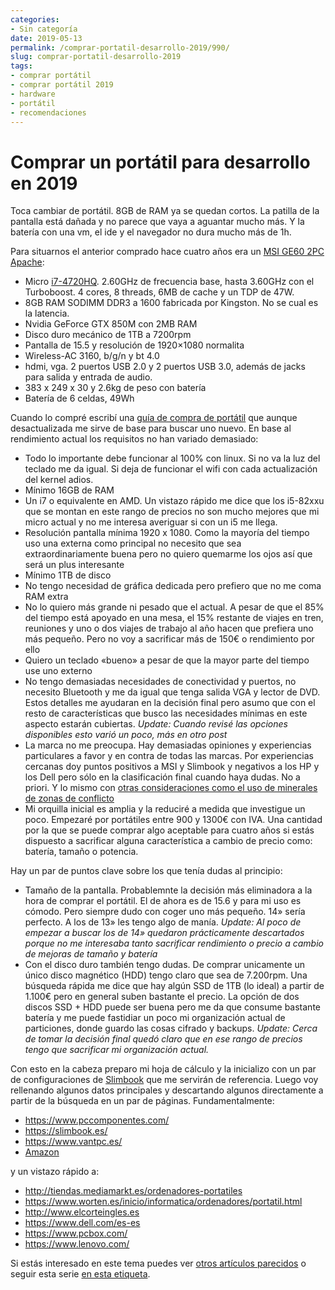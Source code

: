 ```yaml
---
categories:
- Sin categoría
date: 2019-05-13
permalink: /comprar-portatil-desarrollo-2019/990/
slug: comprar-portatil-desarrollo-2019
tags:
- comprar portátil
- comprar portátil 2019
- hardware
- portátil
- recomendaciones
---
```


# Comprar un portátil para desarrollo en 2019

Toca cambiar de portátil. 8GB de RAM ya se quedan cortos. La patilla de la pantalla está dañada y no parece que vaya a aguantar mucho más. Y la batería con una vm, el ide y el navegador no dura mucho más de 1h.

Para situarnos el anterior comprado hace cuatro años era un [MSI GE60 2PC Apache](https://es.msi.com/Laptop/GE60-2PC-Apache/Overview):

- Micro [i7-4720HQ](https://ark.intel.com/content/www/es/es/ark/products/78934/intel-core-i7-4720hq-processor-6m-cache-up-to-3-60-ghz.html). 2.60GHz de frecuencia base, hasta 3.60GHz con el Turboboost. 4 cores, 8 threads, 6MB de cache y un TDP de 47W.
- 8GB RAM SODIMM DDR3 a 1600 fabricada por Kingston. No se cual es la latencia.
- Nvidia GeForce GTX 850M con 2MB RAM
- Disco duro mecánico de 1TB a 7200rpm
- Pantalla de 15.5 y resolución de 1920×1080 normalita
- Wireless-AC 3160, b/g/n y bt 4.0
- hdmi, vga. 2 puertos USB 2.0 y 2 puertos USB 3.0, además de jacks para salida y entrada de audio.
- 383 x 249 x 30 y 2.6kg de peso con batería
- Batería de 6 celdas, 49Wh

Cuando lo compré escribí una [guía de compra de portátil](http://conocimientoabierto.es/buscando-portatil-programar/752/) que aunque desactualizada me sirve de base para buscar uno nuevo. En base al rendimiento actual los requisitos no han variado demasiado:

- Todo lo importante debe funcionar al 100% con linux. Si no va la luz del teclado me da igual. Si deja de funcionar el wifi con cada actualización del kernel adios.
- Mínimo 16GB de RAM
- Un i7 o equivalente en AMD. Un vistazo rápido me dice que los i5-82xxu que se montan en este rango de precios no son mucho mejores que mi micro actual y no me interesa averiguar si con un i5 me llega.
- Resolución pantalla mínima 1920 x 1080. Como la mayoría del tiempo uso una externa como principal no necesito que sea extraordinariamente buena pero no quiero quemarme los ojos así que será un plus interesante
- Mínimo 1TB de disco
- No tengo necesidad de gráfica dedicada pero prefiero que no me coma RAM extra
- No lo quiero más grande ni pesado que el actual. A pesar de que el 85% del tiempo está apoyado en una mesa, el 15% restante de viajes en tren, reuniones y uno o dos viajes de trabajo al año hacen que prefiera uno más pequeño. Pero no voy a sacrificar más de 150€ o rendimiento por ello
- Quiero un teclado «bueno» a pesar de que la mayor parte del tiempo use uno externo
- No tengo demasiadas necesidades de conectividad y puertos, no necesito Bluetooth y me da igual que tenga salida VGA y lector de DVD. Estos detalles me ayudaran en la decisión final pero asumo que con el resto de características que busco las necesidades mínimas en este aspecto estarán cubiertas. *Update: Cuando revisé las opciones disponibles esto varió un poco, más en otro post*
- La marca no me preocupa. Hay demasiadas opiniones y experiencias particulares a favor y en contra de todas las marcas. Por experiencias cercanas doy puntos positivos a MSI y Slimbook y negativos a los HP y los Dell pero sólo en la clasificación final cuando haya dudas. No a priori. Y lo mismo con [otras consideraciones como el uso de minerales de zonas de conflicto](http://conocimientoabierto.es/buscando-portatil-impresiones-foros-reviews/760/)
- Mi orquilla inicial es amplia y la reduciré a medida que investigue un poco. Empezaré por portátiles entre 900 y 1300€ con IVA. Una cantidad por la que se puede comprar algo aceptable para cuatro años si estás dispuesto a sacrificar alguna característica a cambio de precio como: batería, tamaño o potencia.

Hay un par de puntos clave sobre los que tenía dudas al principio:

- Tamaño de la pantalla. Probablemnte la decisión más eliminadora a la hora de comprar el portátil. El de ahora es de 15.6 y para mi uso es cómodo. Pero siempre dudo con coger uno más pequeño. 14» sería perfecto. A los de 13» les tengo algo de manía. *Update: Al poco de empezar a buscar los de 14» quedaron prácticamente descartados porque no me interesaba tanto sacrificar rendimiento o precio a cambio de mejoras de tamaño y batería*
- Con el disco duro también tengo dudas. De comprar unicamente un único disco magnético (HDD) tengo claro que sea de 7.200rpm. Una búsqueda rápida me dice que hay algún SSD de 1TB (lo ideal) a partir de 1.100€ pero en general suben bastante el precio. La opción de dos discos SSD + HDD puede ser buena pero me da que consume bastante batería y me puede fastidiar un poco mi organización actual de particiones, donde guardo las cosas cifrado y backups. *Update: Cerca de tomar la decisión final quedó claro que en ese rango de precios tengo que sacrificar mi organización actual.*

Con esto en la cabeza preparo mi hoja de cálculo y la inicializo con un par de configuraciones de [Slimbook](https://slimbook.es/) que me servirán de referencia. Luego voy rellenando algunos datos principales y descartando algunos directamente a partir de la búsqueda en un par de páginas. Fundamentalmente:

- https://www.pccomponentes.com/
- https://slimbook.es/
- https://www.vantpc.es/
- [Amazon](https://www.amazon.es/b?_encoding=UTF8&tag=conocimientoa-21&linkCode=ur2&linkId=36da4e949e420deafa18c8184e2926cd&camp=3638&creative=24630&node=683279031)

y un vistazo rápido a:

- http://tiendas.mediamarkt.es/ordenadores-portatiles
- https://www.worten.es/inicio/informatica/ordenadores/portatil.html
- http://www.elcorteingles.es
- https://www.dell.com/es-es
- https://www.pcbox.com/
- https://www.lenovo.com/

Si estás interesado en este tema puedes ver [otros artículos parecidos](http://conocimientoabierto.es/tag/comprar-portatil/) o seguir esta serie [en esta etiqueta](http://conocimientoabierto.es/tag/comprar-portatil-2019/).